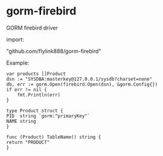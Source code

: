 # gorm-firebird
GORM firebird driver

import:

"github.com/flylink888/gorm-firebird"

Example:

```
var products []Product
dsn := "SYSDBA:masterkey@127.0.0.1/sysdb?charset=none"
db, err := gorm.Open(firebird.Open(dsn), &gorm.Config{})
if err != nil {
	fmt.Println(err)
}
```

```
type Product struct {
PID  string `gorm:"primaryKey"`
NAME string
}
```

```
func (Product) TableName() string {
return "PRODUCT"
}
```
